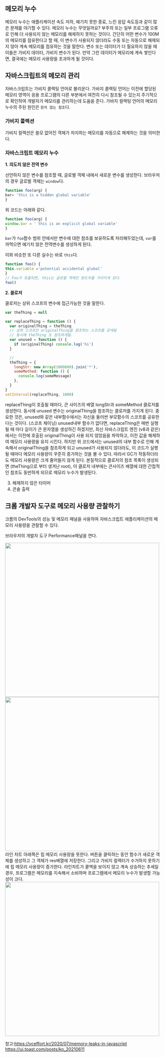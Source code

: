## 메모리 누수

메모리 누수는 애플리케이션 속도 저하, 예기치 못한 종료, 느린 응답 속도등과 같이 많은 문제를 야기할 수 있다.
메모리 누수는 무엇일까요? 부주의 또는 일부 프로그램 오류로 인해 더 사용되지 않는 메모리를 해제하지 못하는 것이다. 간단히 어떤 변수가 100M의 메모리를 점유한다고 할 때, 이 변수가
사용되지 않더라도 수동 또는 자동으로 해제되지 않아 계속 메모리를 점유하는 것을 말한다.
변수 또는 데이터가 더 필요하지 않을 때 이들은 가비지 데이터, 가비지 변수가 된다. 만약 그런 데이터가 메모리에 계속 쌓인다면, 결국에는 메모리 사용량을 초과하게 될 것이다.

## 자바스크립트의 메모리 관리

자바스크립트는 가비지 콜렉팅 언어로 불리운다. 가바지 콜렉팅 언어는 이전에 할당된 메모리 영역이 응용 프로그램의 다른 부분에서 여전히 다시 참조될 수 있는지
주기적으로 확인하여 개발자가 메모리를 관리하는데 도움을 준다.
가바지 컬렉팅 언어의 메모리 누수의 주된 원인은 `원치 않는 참조`다.

### 가비지 콜렉션

가비지 컬렉션은 쓸모 없어진 객체가 차지하는 메모리를 자동으로 해제하는 것을 의미한다.

### 자바스크립트 메모리 누수 

**1. 의도치 않은 전역 변수**

선언하지 않은 변수를 참조할 때, 글로벌 객체 내에서 새로운 변수를 생성한다. 브라우저의 경우 글로벌 객체는 `window`다.

```js
function foo(arg) {
bar= 'this is a hidden global variable'
}
```
위 코드는 아래와 같다.

```js
function foo(arg) {
window.bar = ' this is an explicit global variable'
}
```
`bar`가 `foo`함수 범위 안에서만 변수에 대한 참조를 보유하도록 처리해두었는데, `var`를 까먹으면 예기치 않은 전역변수를 생성하게 된다.

이와 비슷한 또 다른 실수는 바로 `this`다.

```js
function foo() {
this.variable ='potential accidental global'
}
// Foo가 호출되면, this는 글로벌 객체인 윈도우를 가리키게 된다.
foo()
```

**2. 클로저**

클로저는 상위 스코프의 변수에 접근가능한 것을 말한다.

```js
var theThing = null

var replaceThing = function () {
  var originalThing = theThing
  // 상위 스코프인 originalThing을 참조하는 스코프를 갖게됨
  // 동시에 theThing 도 참조하게됨.
  var unused = function () {
    if (originalThing) console.log('hi')
  }

  //
  theThing = {
    longStr: new Array(1000000).join('*'),
    someMethod: function () {
      console.log(someMessage)
    },
  }
}
setInterval(replaceThing, 1000)
```
replaceThing이 호출될 때마다, 큰 사이즈의 배열 longStr과 someMethod 클로저를 생성한다.
동시에 unused 변수는 originalThing을 참조하는 클로저를 가지게 된다. 
중요한 것은, unused와 같은 내부함수에서는 자신을 둘러싼 부모함수의 스코프를 공유한다는 것이다. (스코프 체이닝)
unused내부 함수가 없다면, replaceThing은 매번 실행 될 때 마다 길이가 큰 문자열을 생성하긴 하겠지만,
최신 자바스크립트 엔진 (v8과 같은) 에서는 이전에 호출된 originalThing이 사용 되지 않았음을 파악하고, 이전 값을 해제하여 메모리 사용량을 유지 시킨다.
하지만 위 코드에서는 unused의 내부 함수로 인해 계속해서 originalThing을 참조하게 되고 unused가 사용되지 않더라도, 이 코드가 실행 될 때마다 메모리 사용량이 꾸준히 증가하는 것을 볼 수 있다. 
따라서 GC가 작동하더라도 메모리 사용량은 크게 줄어들지 않게 된다. 본질적으로 클로저의 참조 목록이 생성되면 (theThing으로 부터 생겨난 root), 이 클로저 내부에는 큰사이즈 배열에 대한 간접적인 참조도 동반하게 되므로 메모리 누수가 발생된다.


3. 해제하지 않은 타이머
4. 콘솔 출력


## 크롬 개발자 도구로 메모리 사용량 관찰하기

크롬의 DevTools의 성능 및 메모리 패널을 사용하여 자바스크립트 애플리케이션의 메모리 사용량을 관찰할 수 있다.

브라우저의 개발자 도구 Performance패널을 연다.

<img src="https://velog.velcdn.com/images/chloeee/post/8cd1b58a-36d4-44ae-8166-d9088362d402/image.png" width="500px"/>


<img src="https://velog.velcdn.com/images/chloeee/post/c1dc01fc-8137-47dc-94b4-287ec936e35e/image.png" width="500px"/>
라인 차트 아래쪽은 힙 메모리 사용량을 뜻한다.
버튼을 클릭하는 동안 함수가 새로운 객체를 생성하고 그 객체가 res배열에 저장한다. 그리고 가비지 컬렉터가 수거하지 못하기에 힙 메모리 사용량이 증가한다.
라인차트가 콜백을 보이지 않고 계속 상승하는 추세일 경우, 프로그램은 메모리를 지속해서 소비하며 프로그램에서 메모리 누수가 발생할 가능성이 크다.

<img src="https://velog.velcdn.com/images/chloeee/post/6b6940d3-8972-40af-8ace-c5a32e9903aa/image.png" width="500px"/>

참고:https://yceffort.kr/2020/07/memory-leaks-in-javascript
https://ui.toast.com/posts/ko_20210611

